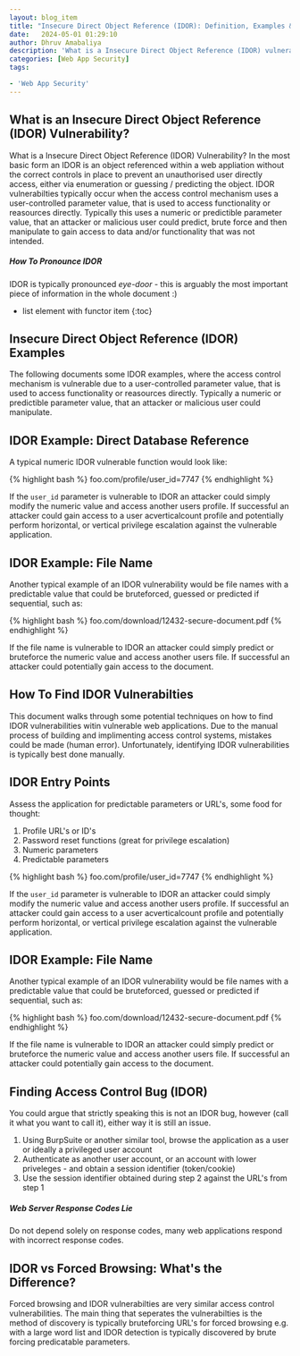 ```yaml
---
layout: blog_item
title: "Insecure Direct Object Reference (IDOR): Definition, Examples & How to Find"
date:   2024-05-01 01:29:10
author: Dhruv Amabaliya
description: 'What is a Insecure Direct Object Reference (IDOR) vulnerability, examples and how to find IDOR.'
categories: [Web App Security]
tags:

- 'Web App Security'
---
```



## What is an Insecure Direct Object Reference (IDOR) Vulnerability? 

What is a Insecure Direct Object Reference (IDOR) Vulnerability? In the most basic form an IDOR is an object referenced within a web appliation without the correct controls in place to prevent an unauthorised user directly access, either via enumeration or guessing / predicting the object. IDOR vulnerabilties typically occur when the access control mechanism uses a user-controlled parameter value, that is used to access functionality or reasources directly. Typically this uses a numeric or predictible parameter value, that an attacker or malicious user could predict, brute force and then manipulate to gain access to data and/or functionality that was not intended.

<div class="note tip">
  <h5>How To Pronounce IDOR</h5>
  <p>IDOR is typically pronounced <i>eye-door</i> - this is arguably the most important piece of information in the whole document :)</p>
</div>

* list element with functor item
{:toc}


## Insecure Direct Object Reference (IDOR) Examples

<p>The following documents some IDOR examples, where the access control mechanism is vulnerable due to a user-controlled parameter value, that is used to access functionality or reasources directly. Typically a numeric or predictible parameter value, that an attacker or malicious user could manipulate.</p>

## IDOR Example: Direct Database Reference

A typical numeric IDOR vulnerable function would look like: 

{% highlight bash %}
foo.com/profile/user_id=7747
{% endhighlight %} 

If the ```user_id``` parameter is vulnerable to IDOR an attacker could simply modify the numeric value and access another users profile. If successful an attacker could gain access to a user acverticalcount profile and potentially perform horizontal, or vertical privilege escalation against the vulnerable application. 

## IDOR Example: File Name 

Another typical example of an IDOR vulnerability would be file names with a predictable value that could be bruteforced, guessed or predicted if sequential, such as: 


{% highlight bash %}
foo.com/download/12432-secure-document.pdf 
{% endhighlight %}

If the file name is vulnerable to IDOR an attacker could simply predict or bruteforce the numeric value and access another users file. If successful an attacker could potentially gain access to the document. 

## How To Find IDOR Vulnerabilties

<p>This document walks through some potential techniques on how to find IDOR vulnerabilities witin vulnerable web applications. Due to the manual process of building and implimenting access control systems, mistakes could be made (human error). Unfortunately, identifying IDOR vulnerabilities is typically best done manually.</p>

## IDOR Entry Points

Assess the application for predictable parameters or URL's, some food for thought: 

1. Profile URL's or ID's
2. Password reset functions (great for privilege escalation)
3. Numeric parameters
4. Predictable parameters


{% highlight bash %}
foo.com/profile/user_id=7747
{% endhighlight %} 


If the ```user_id``` parameter is vulnerable to IDOR an attacker could simply modify the numeric value and access another users profile. If successful an attacker could gain access to a user acverticalcount profile and potentially perform horizontal, or vertical privilege escalation against the vulnerable application. 

## IDOR Example: File Name 

Another typical example of an IDOR vulnerability would be file names with a predictable value that could be bruteforced, guessed or predicted if sequential, such as: 

{% highlight bash %}
foo.com/download/12432-secure-document.pdf
{% endhighlight %}

If the file name is vulnerable to IDOR an attacker could simply predict or bruteforce the numeric value and access another users file. If successful an attacker could potentially gain access to the document. 

## Finding Access Control Bug (IDOR) 

You could argue that strictly speaking this is not an IDOR bug, however (call it what you want to call it), either way it is still an issue.

1. Using BurpSuite or another similar tool, browse the application as a user or ideally a privileged user account 
2. Authenticate as another user account, or an account with lower priveleges - and obtain a session identifier (token/cookie) 
3. Use the session identifier obtained during step 2 against the URL's from step 1 

<div class="note tip">
  <h5>Web Server Response Codes Lie</h5>
  <p>Do not depend solely on response codes, many web applications respond with incorrect response codes.</p>
</div>

## IDOR vs Forced Browsing: What's the Difference? 

Forced browsing and IDOR vulnerabilties are very similar access control vulnerabilities. The main thing that seperates the vulnerabilties is the method of discovery is typically bruteforcing URL's for forced browsing e.g. with a large word list and IDOR detection is typically discovered by brute forcing predicatable parameters.  

